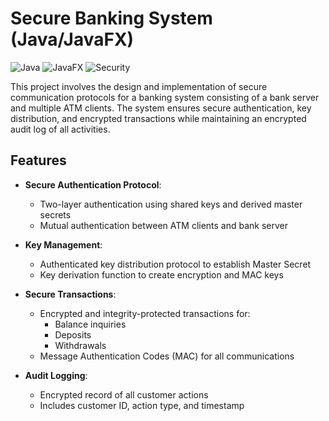 # Secure Banking System (Java/JavaFX)

![Java](https://img.shields.io/badge/Java-21%2B-blue)
![JavaFX](https://img.shields.io/badge/JavaFX-24%2B-orange)
![Security](https://img.shields.io/badge/Security-Protocols-green)

This project involves the design and implementation of secure communication protocols for a banking system consisting of a bank server and multiple ATM clients. The system ensures secure authentication, key distribution, and encrypted transactions while maintaining an encrypted audit log of all activities.
## Features
- **Secure Authentication Protocol**:
  - Two-layer authentication using shared keys and derived master secrets
  - Mutual authentication between ATM clients and bank server

- **Key Management**:
  - Authenticated key distribution protocol to establish Master Secret
  - Key derivation function to create encryption and MAC keys

- **Secure Transactions**:
  - Encrypted and integrity-protected transactions for:
    - Balance inquiries
    - Deposits
    - Withdrawals
  - Message Authentication Codes (MAC) for all communications

- **Audit Logging**:
  - Encrypted record of all customer actions
  - Includes customer ID, action type, and timestamp
